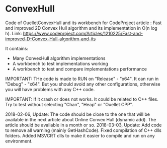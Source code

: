 # ConvexHull
Code of OuelletConvexHull and its workbench for CodeProject article : Fast and improved 2D Convex Hull algorithm and its implementation in O(n log h). Link: https://www.codeproject.com/Articles/1210225/Fast-and-improved-D-Convex-Hull-algorithm-and-its

It contains:
 - Many ConvexHull algorithm implementations
 - A workbench to test implementations working
 - A workbench to test and compare implementations performance

IMPORTANT: THe code is made to RUN on "Release" - "x64". It can run in "Debug" - "x64". But you should avoid any other configurations, otherwise you will have problems with any C++ code.

IMPORTANT: If it crash or does not works. It could be related to C++ files. Try to test without selecting "Chan", "Heap" or "Ouellet CPP".

2018-02-06, Update: The code should be close to the one that will be available in the next article about Online Convex Hull (dynamic add).
The article should be available in a month or so.
2018-03-03, Update: Add code to remove all warning (mainly GetHashCode). Fixed compilation of C++ dlls folders. Added MSVCRT dlls to make it easier to compile and run on any environment.
